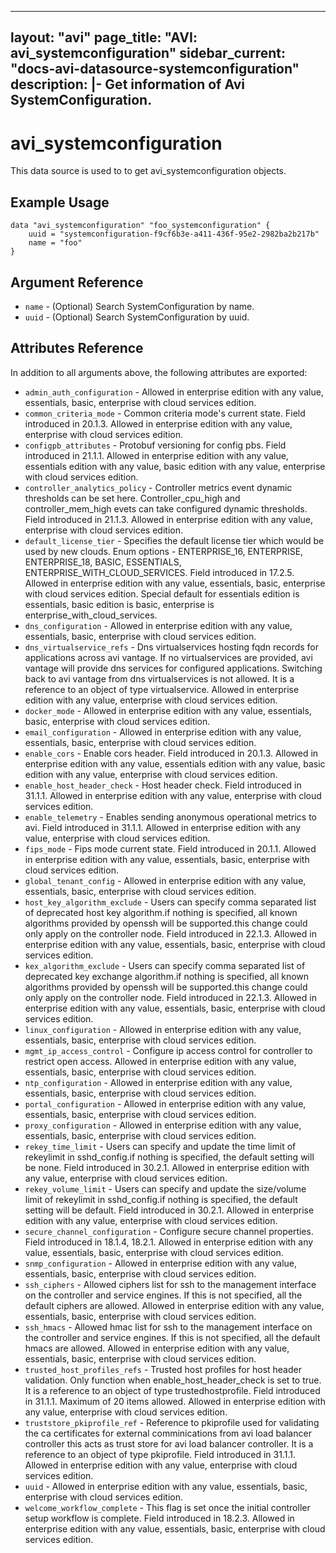 <!--
    Copyright 2021 VMware, Inc.
    SPDX-License-Identifier: Mozilla Public License 2.0
-->
---
layout: "avi"
page_title: "AVI: avi_systemconfiguration"
sidebar_current: "docs-avi-datasource-systemconfiguration"
description: |-
  Get information of Avi SystemConfiguration.
---

# avi_systemconfiguration

This data source is used to to get avi_systemconfiguration objects.

## Example Usage

```hcl
data "avi_systemconfiguration" "foo_systemconfiguration" {
    uuid = "systemconfiguration-f9cf6b3e-a411-436f-95e2-2982ba2b217b"
    name = "foo"
}
```

## Argument Reference

* `name` - (Optional) Search SystemConfiguration by name.
* `uuid` - (Optional) Search SystemConfiguration by uuid.

## Attributes Reference

In addition to all arguments above, the following attributes are exported:

* `admin_auth_configuration` - Allowed in enterprise edition with any value, essentials, basic, enterprise with cloud services edition.
* `common_criteria_mode` - Common criteria mode's current state. Field introduced in 20.1.3. Allowed in enterprise edition with any value, enterprise with cloud services edition.
* `configpb_attributes` - Protobuf versioning for config pbs. Field introduced in 21.1.1. Allowed in enterprise edition with any value, essentials edition with any value, basic edition with any value, enterprise with cloud services edition.
* `controller_analytics_policy` - Controller metrics event dynamic thresholds can be set here. Controller_cpu_high and controller_mem_high evets can take configured dynamic thresholds. Field introduced in 21.1.3. Allowed in enterprise edition with any value, enterprise with cloud services edition.
* `default_license_tier` - Specifies the default license tier which would be used by new clouds. Enum options - ENTERPRISE_16, ENTERPRISE, ENTERPRISE_18, BASIC, ESSENTIALS, ENTERPRISE_WITH_CLOUD_SERVICES. Field introduced in 17.2.5. Allowed in enterprise edition with any value, essentials, basic, enterprise with cloud services edition. Special default for essentials edition is essentials, basic edition is basic, enterprise is enterprise_with_cloud_services.
* `dns_configuration` - Allowed in enterprise edition with any value, essentials, basic, enterprise with cloud services edition.
* `dns_virtualservice_refs` - Dns virtualservices hosting fqdn records for applications across avi vantage. If no virtualservices are provided, avi vantage will provide dns services for configured applications. Switching back to avi vantage from dns virtualservices is not allowed. It is a reference to an object of type virtualservice. Allowed in enterprise edition with any value, enterprise with cloud services edition.
* `docker_mode` - Allowed in enterprise edition with any value, essentials, basic, enterprise with cloud services edition.
* `email_configuration` - Allowed in enterprise edition with any value, essentials, basic, enterprise with cloud services edition.
* `enable_cors` - Enable cors header. Field introduced in 20.1.3. Allowed in enterprise edition with any value, essentials edition with any value, basic edition with any value, enterprise with cloud services edition.
* `enable_host_header_check` - Host header check. Field introduced in 31.1.1. Allowed in enterprise edition with any value, enterprise with cloud services edition.
* `enable_telemetry` - Enables sending anonymous operational metrics to avi. Field introduced in 31.1.1. Allowed in enterprise edition with any value, enterprise with cloud services edition.
* `fips_mode` - Fips mode current state. Field introduced in 20.1.1. Allowed in enterprise edition with any value, essentials, basic, enterprise with cloud services edition.
* `global_tenant_config` - Allowed in enterprise edition with any value, essentials, basic, enterprise with cloud services edition.
* `host_key_algorithm_exclude` - Users can specify comma separated list of deprecated host key algorithm.if nothing is specified, all known algorithms provided by openssh will be supported.this change could only apply on the controller node. Field introduced in 22.1.3. Allowed in enterprise edition with any value, essentials, basic, enterprise with cloud services edition.
* `kex_algorithm_exclude` - Users can specify comma separated list of deprecated key exchange algorithm.if nothing is specified, all known algorithms provided by openssh will be supported.this change could only apply on the controller node. Field introduced in 22.1.3. Allowed in enterprise edition with any value, essentials, basic, enterprise with cloud services edition.
* `linux_configuration` - Allowed in enterprise edition with any value, essentials, basic, enterprise with cloud services edition.
* `mgmt_ip_access_control` - Configure ip access control for controller to restrict open access. Allowed in enterprise edition with any value, essentials, basic, enterprise with cloud services edition.
* `ntp_configuration` - Allowed in enterprise edition with any value, essentials, basic, enterprise with cloud services edition.
* `portal_configuration` - Allowed in enterprise edition with any value, essentials, basic, enterprise with cloud services edition.
* `proxy_configuration` - Allowed in enterprise edition with any value, essentials, basic, enterprise with cloud services edition.
* `rekey_time_limit` - Users can specify and update the time limit of rekeylimit in sshd_config.if nothing is specified, the default setting will be none. Field introduced in 30.2.1. Allowed in enterprise edition with any value, enterprise with cloud services edition.
* `rekey_volume_limit` - Users can specify and update the size/volume limit of rekeylimit in sshd_config.if nothing is specified, the default setting will be default. Field introduced in 30.2.1. Allowed in enterprise edition with any value, enterprise with cloud services edition.
* `secure_channel_configuration` - Configure secure channel properties. Field introduced in 18.1.4, 18.2.1. Allowed in enterprise edition with any value, essentials, basic, enterprise with cloud services edition.
* `snmp_configuration` - Allowed in enterprise edition with any value, essentials, basic, enterprise with cloud services edition.
* `ssh_ciphers` - Allowed ciphers list for ssh to the management interface on the controller and service engines. If this is not specified, all the default ciphers are allowed. Allowed in enterprise edition with any value, essentials, basic, enterprise with cloud services edition.
* `ssh_hmacs` - Allowed hmac list for ssh to the management interface on the controller and service engines. If this is not specified, all the default hmacs are allowed. Allowed in enterprise edition with any value, essentials, basic, enterprise with cloud services edition.
* `trusted_host_profiles_refs` - Trusted host profiles for host header validation. Only function when enable_host_header_check is set to true. It is a reference to an object of type trustedhostprofile. Field introduced in 31.1.1. Maximum of 20 items allowed. Allowed in enterprise edition with any value, enterprise with cloud services edition.
* `truststore_pkiprofile_ref` - Reference to pkiprofile used for validating the ca certificates for external comminications from avi load balancer controller  this acts as trust store for avi load balancer controller. It is a reference to an object of type pkiprofile. Field introduced in 31.1.1. Allowed in enterprise edition with any value, enterprise with cloud services edition.
* `uuid` - Allowed in enterprise edition with any value, essentials, basic, enterprise with cloud services edition.
* `welcome_workflow_complete` - This flag is set once the initial controller setup workflow is complete. Field introduced in 18.2.3. Allowed in enterprise edition with any value, essentials, basic, enterprise with cloud services edition.

